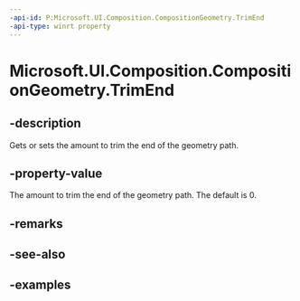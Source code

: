 ```yaml
---
-api-id: P:Microsoft.UI.Composition.CompositionGeometry.TrimEnd
-api-type: winrt property
---
```


<!-- Property syntax.
public float TrimEnd { get;  set; }
-->

# Microsoft.UI.Composition.CompositionGeometry.TrimEnd

## -description

Gets or sets the amount to trim the end of the geometry path.

## -property-value

The amount to trim the end of the geometry path. The default is 0.

## -remarks

## -see-also

## -examples

